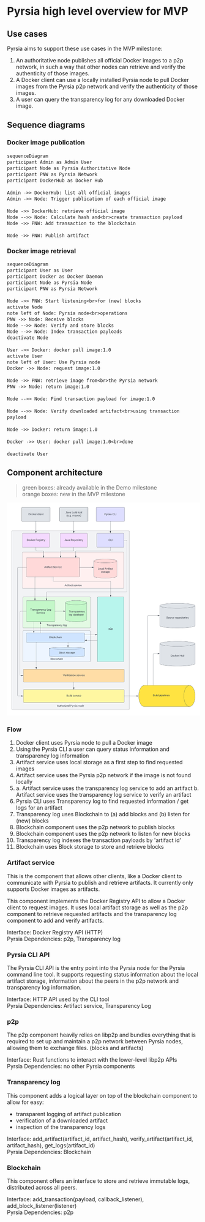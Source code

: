 # Pyrsia high level overview for MVP

## Use cases

Pyrsia aims to support these use cases in the MVP milestone:

1. An authoritative node publishes all official Docker images to a p2p network,
   in such a way that other nodes can retrieve and verify the authenticity of
   those images.
1. A Docker client can use a locally installed Pyrsia node to pull Docker
   images from the Pyrsia p2p network and verify the authenticity of those images.
1. A user can query the transparency log for any downloaded Docker image.

## Sequence diagrams

### Docker image publication

```mermaid
sequenceDiagram
participant Admin as Admin User
participant Node as Pyrsia Authoritative Node
participant PNW as Pyrsia Network
participant DockerHub as Docker Hub

Admin ->> DockerHub: list all official images
Admin ->> Node: Trigger publication of each official image

Node ->> DockerHub: retrieve official image
Node -->> Node: Calculate hash and<br>create transaction payload
Node ->> PNW: Add transaction to the blockchain

Node ->> PNW: Publish artifact
```

### Docker image retrieval

```mermaid
sequenceDiagram
participant User as User
participant Docker as Docker Daemon
participant Node as Pyrsia Node
participant PNW as Pyrsia Network

Node ->> PNW: Start listening<br>for (new) blocks
activate Node
note left of Node: Pyrsia node<br>operations
PNW ->> Node: Receive blocks
Node -->> Node: Verify and store blocks
Node -->> Node: Index transaction payloads
deactivate Node

User ->> Docker: docker pull image:1.0
activate User
note left of User: Use Pyrsia node
Docker ->> Node: request image:1.0

Node ->> PNW: retrieve image from<br>the Pyrsia network
PNW ->> Node: return image:1.0

Node -->> Node: Find transaction payload for image:1.0

Node -->> Node: Verify downloaded artifact<br>using transaction payload

Node ->> Docker: return image:1.0

Docker ->> User: docker pull image:1.0<br>done

deactivate User
```

## Component architecture

> green boxes: already available in the Demo milestone \
> orange boxes: new in the MVP milestone

![Pyrsia component diagram](https://github.com/pyrsia/pyrsia/raw/main/docs/developers/pyrsia-node-high-level-components.png)

### Flow

1. Docker client uses Pyrsia node to pull a Docker image
1. Using the Pyrsia CLI a user can query status information and transparency
   log information
1. Artifact service uses local storage as a first step to find requested images
1. Artifact service uses the Pyrsia p2p network if the image is not found locally
1. a. Artifact service uses the transparency log service to add an artifact
   b. Artifact service uses the transparency log service to verify an artifact
1. Pyrsia CLI uses Transparency log to find requested information / get logs
   for an artifact
1. Transparency log uses Blockchain to (a) add blocks and (b) listen for (new)
   blocks
1. Blockchain component uses the p2p network to publish blocks
1. Blockchain component uses the p2p network to listen for new blocks
1. Transparency log indexes the transaction payloads by 'artifact id'
1. Blockchain uses Block storage to store and retrieve blocks

### Artifact service

This is the component that allows other clients, like a Docker client to
communicate with Pyrsia to publish and retrieve artifacts. It currently only
supports Docker images as artifacts.

This component implements the Docker Registry API to allow a Docker client to
request images. It uses local artifact storage as well as the p2p component to
retrieve requested artifacts and the transparency log component to add and
verify artifacts.

Interface: Docker Registry API (HTTP) \
Pyrsia Dependencies: p2p, Transparency log

### Pyrsia CLI API

The Pyrsia CLI API is the entry point into the Pyrsia node for the Pyrsia
command line tool. It supports requesting status information about the local
artifact storage, information about the peers in the p2p network and
transparency log information.

Interface: HTTP API used by the CLI tool \
Pyrsia Dependencies: Artifact service, Transparency Log

### p2p

The p2p component heavily relies on libp2p and bundles everything that is
required to set up and maintain a p2p network between Pyrsia nodes, allowing
them to exchange files. (blocks and artifacts)

Interface: Rust functions to interact with the lower-level libp2p APIs \
Pyrsia Dependencies: no other Pyrsia components

### Transparency log

This component adds a logical layer on top of the blockchain component to
allow for easy:

- transparent logging of artifact publication
- verification of a downloaded artifact
- inspection of the transparency logs

Interface: add_artifact(artifact_id, artifact_hash),
verify_artifact(artifact_id, artifact_hash), get_logs(artifact_id) \
Pyrsia Dependencies: Blockchain

### Blockchain

This component offers an interface to store and retrieve immutable logs,
distributed across all peers.

Interface: add_transaction(payload, callback_listener),
add_block_listener(listener) \
Pyrsia Dependencies: p2p


